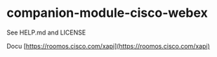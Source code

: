 # companion-module-cisco-webex

See HELP.md and LICENSE

Docu [https://roomos.cisco.com/xapi](https://roomos.cisco.com/xapi)
